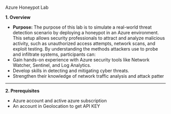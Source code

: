 Azure Honeypot Lab

**1. Overview**

- **Purpose:** The purpose of this lab is to simulate a real-world threat detection scenario by deploying a honeypot in an Azure environment. This setup allows security professionals to attract and analyze malicious activity, such as unauthorized access attempts, network scans, and exploit testing. By understanding the methods attackers use to probe and infiltrate systems, participants can:
- Gain hands-on experience with Azure security tools like Network Watcher, Sentinel, and Log Analytics.
- Develop skills in detecting and mitigating cyber threats.
- Strengthen their knowledge of network traffic analysis and attack patter

---

**2. Prerequisites**

- Azure account and active azure subscription
- An account in Geolocation to get API KEY
